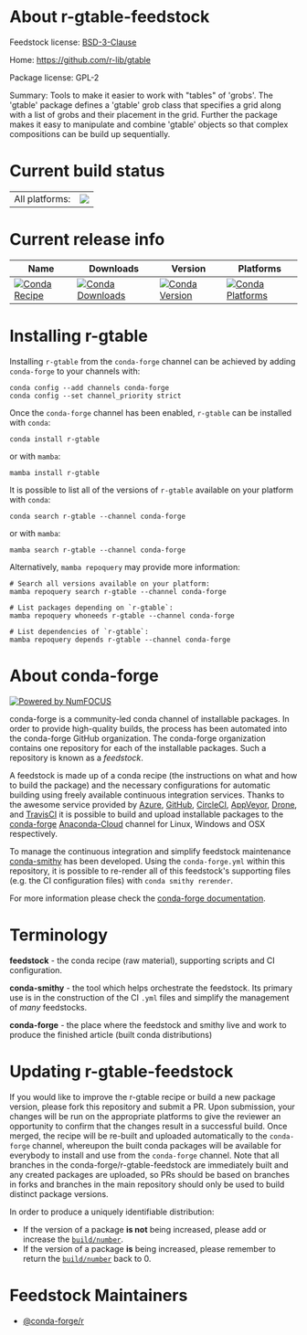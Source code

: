About r-gtable-feedstock
========================

Feedstock license: [BSD-3-Clause](https://github.com/conda-forge/r-gtable-feedstock/blob/main/LICENSE.txt)

Home: https://github.com/r-lib/gtable

Package license: GPL-2

Summary: Tools to make it easier to work with "tables" of 'grobs'. The 'gtable' package defines a 'gtable' grob class that specifies a grid along with a list of grobs and their placement in the grid. Further the package makes it easy to manipulate and combine 'gtable' objects so that  complex compositions can be build up sequentially.

Current build status
====================


<table><tr><td>All platforms:</td>
    <td>
      <a href="https://dev.azure.com/conda-forge/feedstock-builds/_build/latest?definitionId=1225&branchName=main">
        <img src="https://dev.azure.com/conda-forge/feedstock-builds/_apis/build/status/r-gtable-feedstock?branchName=main">
      </a>
    </td>
  </tr>
</table>

Current release info
====================

| Name | Downloads | Version | Platforms |
| --- | --- | --- | --- |
| [![Conda Recipe](https://img.shields.io/badge/recipe-r--gtable-green.svg)](https://anaconda.org/conda-forge/r-gtable) | [![Conda Downloads](https://img.shields.io/conda/dn/conda-forge/r-gtable.svg)](https://anaconda.org/conda-forge/r-gtable) | [![Conda Version](https://img.shields.io/conda/vn/conda-forge/r-gtable.svg)](https://anaconda.org/conda-forge/r-gtable) | [![Conda Platforms](https://img.shields.io/conda/pn/conda-forge/r-gtable.svg)](https://anaconda.org/conda-forge/r-gtable) |

Installing r-gtable
===================

Installing `r-gtable` from the `conda-forge` channel can be achieved by adding `conda-forge` to your channels with:

```
conda config --add channels conda-forge
conda config --set channel_priority strict
```

Once the `conda-forge` channel has been enabled, `r-gtable` can be installed with `conda`:

```
conda install r-gtable
```

or with `mamba`:

```
mamba install r-gtable
```

It is possible to list all of the versions of `r-gtable` available on your platform with `conda`:

```
conda search r-gtable --channel conda-forge
```

or with `mamba`:

```
mamba search r-gtable --channel conda-forge
```

Alternatively, `mamba repoquery` may provide more information:

```
# Search all versions available on your platform:
mamba repoquery search r-gtable --channel conda-forge

# List packages depending on `r-gtable`:
mamba repoquery whoneeds r-gtable --channel conda-forge

# List dependencies of `r-gtable`:
mamba repoquery depends r-gtable --channel conda-forge
```


About conda-forge
=================

[![Powered by
NumFOCUS](https://img.shields.io/badge/powered%20by-NumFOCUS-orange.svg?style=flat&colorA=E1523D&colorB=007D8A)](https://numfocus.org)

conda-forge is a community-led conda channel of installable packages.
In order to provide high-quality builds, the process has been automated into the
conda-forge GitHub organization. The conda-forge organization contains one repository
for each of the installable packages. Such a repository is known as a *feedstock*.

A feedstock is made up of a conda recipe (the instructions on what and how to build
the package) and the necessary configurations for automatic building using freely
available continuous integration services. Thanks to the awesome service provided by
[Azure](https://azure.microsoft.com/en-us/services/devops/), [GitHub](https://github.com/),
[CircleCI](https://circleci.com/), [AppVeyor](https://www.appveyor.com/),
[Drone](https://cloud.drone.io/welcome), and [TravisCI](https://travis-ci.com/)
it is possible to build and upload installable packages to the
[conda-forge](https://anaconda.org/conda-forge) [Anaconda-Cloud](https://anaconda.org/)
channel for Linux, Windows and OSX respectively.

To manage the continuous integration and simplify feedstock maintenance
[conda-smithy](https://github.com/conda-forge/conda-smithy) has been developed.
Using the ``conda-forge.yml`` within this repository, it is possible to re-render all of
this feedstock's supporting files (e.g. the CI configuration files) with ``conda smithy rerender``.

For more information please check the [conda-forge documentation](https://conda-forge.org/docs/).

Terminology
===========

**feedstock** - the conda recipe (raw material), supporting scripts and CI configuration.

**conda-smithy** - the tool which helps orchestrate the feedstock.
                   Its primary use is in the construction of the CI ``.yml`` files
                   and simplify the management of *many* feedstocks.

**conda-forge** - the place where the feedstock and smithy live and work to
                  produce the finished article (built conda distributions)


Updating r-gtable-feedstock
===========================

If you would like to improve the r-gtable recipe or build a new
package version, please fork this repository and submit a PR. Upon submission,
your changes will be run on the appropriate platforms to give the reviewer an
opportunity to confirm that the changes result in a successful build. Once
merged, the recipe will be re-built and uploaded automatically to the
`conda-forge` channel, whereupon the built conda packages will be available for
everybody to install and use from the `conda-forge` channel.
Note that all branches in the conda-forge/r-gtable-feedstock are
immediately built and any created packages are uploaded, so PRs should be based
on branches in forks and branches in the main repository should only be used to
build distinct package versions.

In order to produce a uniquely identifiable distribution:
 * If the version of a package **is not** being increased, please add or increase
   the [``build/number``](https://docs.conda.io/projects/conda-build/en/latest/resources/define-metadata.html#build-number-and-string).
 * If the version of a package **is** being increased, please remember to return
   the [``build/number``](https://docs.conda.io/projects/conda-build/en/latest/resources/define-metadata.html#build-number-and-string)
   back to 0.

Feedstock Maintainers
=====================

* [@conda-forge/r](https://github.com/conda-forge/r/)

